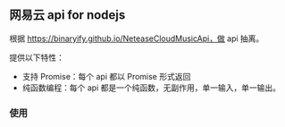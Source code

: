 ## 网易云 api for nodejs
根据 https://binaryify.github.io/NeteaseCloudMusicApi，做 api 抽离。


提供以下特性：
- 支持 Promise：每个 api 都以 Promise 形式返回
- 纯函数编程：每个 api 都是一个纯函数，无副作用，单一输入，单一输出。

### 使用

```bash

```

